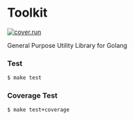 # Toolkit

[![cover.run](https://cover.run/go/github.com/creativelab/toolkit.svg?style=flat&tag=golang-1.10)](https://cover.run/go?tag=golang-1.10&repo=github.com%2Fcreativelab%2Ftoolkit)

General Purpose Utility Library for Golang

### Test

```bash
$ make test
```

### Coverage Test

```bash
$ make test+coverage
```
